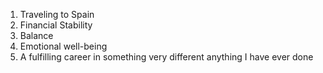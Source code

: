 1. Traveling to Spain
2. Financial Stability
3. Balance
4. Emotional well-being
5. A fulfilling career in something very different anything I have ever done 
